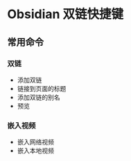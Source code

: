 # Obsidian 双链快捷键

## 常用命令

### 双链

  - 添加双链
  - 链接到页面的标题
  - 添加双链的别名
  - 预览

### 嵌入视频

  - 嵌入网络视频
  - 嵌入本地视频

### 